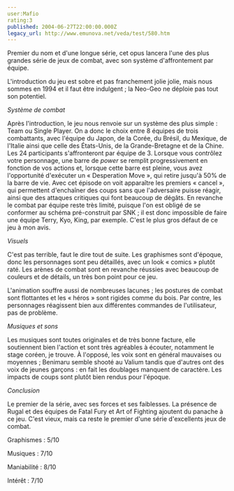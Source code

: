 ```yaml
---
user:Mafio
rating:3
published: 2004-06-27T22:00:00.000Z
legacy_url: http://www.emunova.net/veda/test/580.htm
---
```

Premier du nom et d'une longue série, cet opus lancera l'une des plus grandes série de jeux de combat, avec son système d'affrontement par équipe.  

L'introduction du jeu est sobre et pas franchement jolie jolie, mais nous sommes en 1994 et il faut être indulgent ; la Neo-Geo ne déploie pas tout son potentiel.  

  

_Système de combat_  

  

Après l'introduction, le jeu nous renvoie sur un système des plus simple : Team ou Single Player. On a donc le choix entre 8 équipes de trois combattants, avec l'équipe du Japon, de la Corée, du Brésil, du Mexique, de l'Italie ainsi que celle des États-Unis, de la Grande-Bretagne et de la Chine. Les 24 participants s'affronteront par équipe de 3\. Lorsque vous contrôlez votre personnage, une barre de _power_ se remplit progressivement en fonction de vos actions et, lorsque cette barre est pleine, vous avez l'opportunité d'exécuter un « Desperation Move », qui retire jusqu'à 50% de la barre de vie. Avec cet épisode on voit apparaître les premiers « cancel », qui permettent d'enchaîner des coups sans que l'adversaire puisse réagir, ainsi que des attaques critiques qui font beaucoup de dégâts. En revanche le combat par équipe reste très limité, puisque l'on est obligé de se conformer au schéma pré-construit par SNK ; il est donc impossible de faire une équipe Terry, Kyo, King, par exemple. C'est le plus gros défaut de ce jeu à mon avis.  

  

_Visuels_  

  

C'est pas terrible, faut le dire tout de suite. Les graphismes sont d'époque, donc les personnages sont peu détaillés, avec un look « comics » plutôt raté. Les arènes de combat sont en revanche réussies avec beaucoup de couleurs et de détails, un très bon point pour ce jeu.  

L'animation souffre aussi de nombreuses lacunes ; les postures de combat sont flottantes et les « héros » sont rigides comme du bois. Par contre, les personnages réagissent bien aux différentes commandes de l'utilisateur, pas de problème.  

  

_Musiques et sons_  

  

Les musiques sont toutes originales et de très bonne facture, elle soutiennent bien l'action et sont très agréables à écouter, notamment le stage coréen, je trouve. À l'opposé, les voix sont en général mauvaises ou moyennes ; Benimaru semble shooté au Valium tandis que d'autres ont des voix de jeunes garçons : en fait les doublages manquent de caractère. Les impacts de coups sont plutôt bien rendus pour l'époque.  

  

_Conclusion_  

  

Le premier de la série, avec ses forces et ses faiblesses. La présence de Rugal et des équipes de Fatal Fury et Art of Fighting ajoutent du panache à ce jeu. C'est vieux, mais ca reste le premier d'une série d'excellents jeux de combat.  

  

Graphismes : 5/10  

Musiques : 7/10  

Maniabilité : 8/10  

Intérêt : 7/10